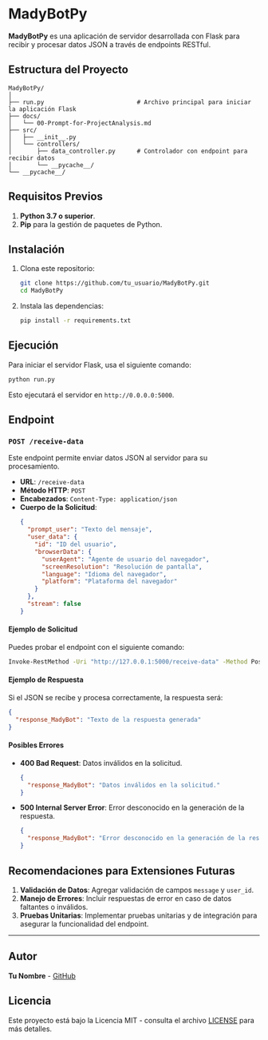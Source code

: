 # MadyBotPy

**MadyBotPy** es una aplicación de servidor desarrollada con Flask para recibir y procesar datos JSON a través de endpoints RESTful.

## Estructura del Proyecto

```plaintext
MadyBotPy/
│
├── run.py                          # Archivo principal para iniciar la aplicación Flask
├── docs/
│   └── 00-Prompt-for-ProjectAnalysis.md
├── src/
│   ├── __init__.py
│   └── controllers/
│       ├── data_controller.py      # Controlador con endpoint para recibir datos
│       └── __pycache__/
└── __pycache__/
```

## Requisitos Previos

1. **Python 3.7 o superior**.
2. **Pip** para la gestión de paquetes de Python.

## Instalación

1. Clona este repositorio:
   ```bash
   git clone https://github.com/tu_usuario/MadyBotPy.git
   cd MadyBotPy
   ```

2. Instala las dependencias:
   ```bash
   pip install -r requirements.txt
   ```

## Ejecución

Para iniciar el servidor Flask, usa el siguiente comando:

```bash
python run.py
```

Esto ejecutará el servidor en `http://0.0.0.0:5000`.

## Endpoint
### `POST /receive-data`
Este endpoint permite enviar datos JSON al servidor para su procesamiento.

- **URL**: `/receive-data`
- **Método HTTP**: `POST`
- **Encabezados**: `Content-Type: application/json`
- **Cuerpo de la Solicitud**:
  ```json
  {
    "prompt_user": "Texto del mensaje",
    "user_data": {
      "id": "ID del usuario",
      "browserData": {
        "userAgent": "Agente de usuario del navegador",
        "screenResolution": "Resolución de pantalla",
        "language": "Idioma del navegador",
        "platform": "Plataforma del navegador"
      }
    },
    "stream": false
  }
  ```

#### Ejemplo de Solicitud
Puedes probar el endpoint con el siguiente comando:
```bash
Invoke-RestMethod -Uri "http://127.0.0.1:5000/receive-data" -Method Post -Headers @{ "Content-Type" = "application/json" } -Body '{"prompt_user": "Hello, MadyBotPy!", "user_data": {"id": "12345", "browserData": {"userAgent": "Mozilla/5.0", "screenResolution": "1920x1080", "language": "es-ES", "platform": "Win32"}}, "stream": false}'
```

#### Ejemplo de Respuesta
Si el JSON se recibe y procesa correctamente, la respuesta será:
```json
{
  "response_MadyBot": "Texto de la respuesta generada"
}
```

#### Posibles Errores
- **400 Bad Request**: Datos inválidos en la solicitud.
  ```json
  {
    "response_MadyBot": "Datos inválidos en la solicitud."
  }
  ```
- **500 Internal Server Error**: Error desconocido en la generación de la respuesta.
  ```json
  {
    "response_MadyBot": "Error desconocido en la generación de la respuesta."
  }
  ```

## Recomendaciones para Extensiones Futuras

1. **Validación de Datos**: Agregar validación de campos `message` y `user_id`.
2. **Manejo de Errores**: Incluir respuestas de error en caso de datos faltantes o inválidos.
3. **Pruebas Unitarias**: Implementar pruebas unitarias y de integración para asegurar la funcionalidad del endpoint.

---

## Autor

**Tu Nombre** - [GitHub](https://github.com/tu_usuario)

## Licencia

Este proyecto está bajo la Licencia MIT - consulta el archivo [LICENSE](LICENSE) para más detalles.
